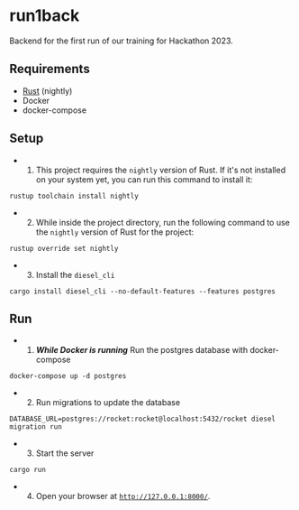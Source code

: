 # run1back

Backend for the first run of our training for Hackathon 2023.  

## Requirements

- [Rust](https://www.rust-lang.org/) (nightly)
- Docker
- docker-compose

## Setup

- 1. This project requires the `nightly` version of Rust. If it's not installed on your system yet, you can run this command to install it:  
```command
rustup toolchain install nightly
```

- 2. While inside the project directory, run the following command to use the `nightly` version of Rust for the project:  
```command
rustup override set nightly
```

- 3. Install the `diesel_cli`  
```command
cargo install diesel_cli --no-default-features --features postgres
```

## Run

- 1. ***While Docker is running*** Run the postgres database with docker-compose  
```command
docker-compose up -d postgres
```

- 2. Run migrations to update the database  
```command
DATABASE_URL=postgres://rocket:rocket@localhost:5432/rocket diesel migration run
```

- 3. Start the server  
```command
cargo run
```

- 4. Open your browser at [`http://127.0.0.1:8000/`](http://127.0.0.1:8000).  
